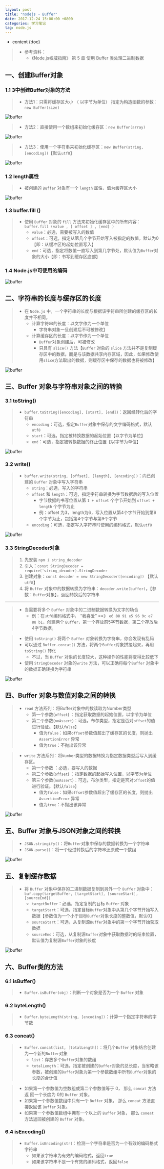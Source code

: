 ```yaml
---
layout: post
title: "nodejs - Buffer"
date: 2017-12-24 15:00:00 +0800 
categories: 学习笔记
tag: node.js
---
```

* content
{:toc}

> * 参考资料：
>   * 《Node.js权威指南》 第 5 章 使用 Buffer 类处理二进制数据

<!-- more -->

## 一、创建Buffer对象

### 1.1 3中创建Buffer对象的方法

> * 方法1：只需将缓存区大小 （ 以字节为单位） 指定为构造函数的参数：`new Buffer(size)`

![buffer](/styles/images/nodejs/buffer/buffer-01.png)

> * 方法2：直接使用一个数组来初始化缓存区：`new Buffer(array)`

![buffer](/styles/images/nodejs/buffer/buffer-02.png)

> * 方法3：使用一个字符串来初始化缓存区：`new Buffer(string, [encoding])`【默认`utf8`】

![buffer](/styles/images/nodejs/buffer/buffer-03.png)

### 1.2 length属性

> * 被创建的 `Buffer` 对象有一个 `length` 属性，值为缓存区大小

![buffer](/styles/images/nodejs/buffer/buffer-05.png)

### 1.3 buffer.fill ()

> * 使用 `Buffer` 对象的 `fill` 方法来初始化缓存区中的所有内容：`buffer.fill (value , [ offset ] , [end] )`
>   * `value`：必选，需要被写入的数值
>   * `offset`：可选，指定从第几个字节开始写入被指定的数值，默认为0【即：从缓冲区的起始位置写入】
>   * `end`：可选，指定将数值一直写入到第几字节处，默认值为`Buffer`对象的大小【即：书写到缓存区底部】

### 1.4 Node.js中可使用的编码

![buffer](/styles/images/nodejs/buffer/buffer-04.png)

## 二、字符串的长度与缓存区的长度

> * 在 `Node.js` 中，一个字符串的长度与根据该字符串所创建的缓存区的长度并不相同。
>   * 计算字符串的长度：以文字作为一个单位 
>       * 字符串对象一旦创建后不可被修改】
>   * 计算缓存区的长度：以字节作为一个单位
>       * `Buffer`对象创建后，可被修改
>       * 只具有 `slice()` 方法【`Buffer` 对象的 `slice` 方法并不是复制缓存区中的数据，而是与该数据共享内存区域，因此，如果修改使用`slice`方法取出的数据，则缓存区中保存的数据也将被修改】

![buffer](/styles/images/nodejs/buffer/buffer-06.png)

## 三、Buffer 对象与字符串对象之间的转换

### 3.1 toString()

> * `buffer.toString([encoding], [start], [end])`：返回经转化后的字符串
>   * `encoding`：可选，指定`Buffer`对象中保存的文字编码格式，默认`utf8`
>   * `start`：可选，指定被转换数据的起始位置【以字节为单位】
>   * `end`：可选，指定被转换数据的终止位置【以字节为单位】

![buffer](/styles/images/nodejs/buffer/buffer-07.png)

### 3.2 write()

> * `buffer.write(string, [offset], [length], [encoding])`：向已创建的 `Buffer` 对象中写入字符串
>   * `string`：必选，写入的字符串
>   * `offset` 和 `length`：可选，指定字符串转换为字节数据后的写入位置
>       * 字节数据的书写位置从第 `1 + offset` 个字节开始到 `offset + length` 个字节为止
>       * 例：offset 为3，length为6，写入位置从第4个字节开始到第9个字节为止，包括第4个字节与第9个字节
>   * `encoding`：可选，指定写入字符串时使用的编码格式，默认`utf8`

![buffer](/styles/images/nodejs/buffer/buffer-08.png)

### 3.3 StringDecoder对象

> 1. 先安装 `npm i string_decoder`
> 2. 引入：`const StringDecoder = require('string_decoder).StringDecoder`
> 3. 创建对象：`const decoder = new StringDecoder([encoding])` 【默认`utf8`】
> 4. 将 `Buffer` 对象中的数据转换为字符串：`decoder.write(buffer)`，【参数：`Buffer`对象】，返回转换后的字符串

---
> * 当需要将多个 `Buffer` 对象中的二进制数据转换为文字的场合
>   * 例：在`utf8`编码格式中， “我喜爱” ==》 `e6 88 91 e5 96 9c e7 88 b1`，创建两个 `Buffer`，第一个存放前5字节数据，第二个存放后4字节数据。

> * 使用 `toString()` 将两个 `Buffer` 对象转换为字符串，你会发现有乱码
> * 可以通过 `Buffer.concat()` 方法，将两个`Buffer`对象拼接起来，再用`toString()` 转化
>   * 不过，当 `Buffer` 对象的长度较大，这种操作的性能将变得比较低下
> * 使用 `StringDecoder` 对象的`write` 方法，可以正确将每个`Buffer` 对象中的数据正确转换为字符串

![buffer](/styles/images/nodejs/buffer/buffer-09.png)


## 四、Buffer 对象与数值对象之间的转换

> * `read` 方法系列：将Buffer对象中的数读取为Number类型
>   * 第一个参数(`offset`) ：指定获取数据的起始位置，以字节为单位
>   * 第二个参数(`noAssert`)：可选，布尔类型，指定是否对`offset`的值进行验证。【默认`false`】
>       * 值为`false`：如果`offset`参数值超出了缓存区的长度，则抛出 `AssertionError` 异常
>       * 值为`true`：不抛出该异常

> * `write` 方法系列：将`Number`类型的数据转换为指定数据类型后写入到缓存区。
>   * 第一个参数 ：必选，要写入的数据
>   * 第二个参数(`offset`) ：指定数据的起始写入位置，以字节为单位
>   * 第三个参数(`noAssert`)：可选，布尔类型，指定是否对`offset`的值进行验证。【默认`false`】
>       * 值为`false`：如果`offset`参数值超出了缓存区的长度，则抛出 `AssertionError` 异常
>       * 值为`true`：不抛出该异常

![buffer](/styles/images/nodejs/buffer/buffer-10.png)

## 五、Buffer 对象与JSON对象之间的转换

> * `JSON.stringify()`：将`Buffer`对象中保存的数据转换为一个字符串
> * `JSON.parse()`：将一个经过转换后的字符串还原成一个数组

![buffer](/styles/images/nodejs/buffer/buffer-11.png)

## 五、复制缓存数据

> * 将 `Buffer` 对象中保存的二进制数据复制到另外一个 `Buffer` 对象中：`buf.copy(targetBuffer, [targetStart], [sourceStart], [sourceEnd])`
>   * `targetBuffer`：必选，指定复制的目标 `Buffer` 对象
>   * `targetStart`：可选，指定目标`Buffer`对象中从第几个字节开始写入数据【参数值为一个小于目标`Buffer`对象长度的整数值，默认0】
>   * `sourceStart`：可选，从复制源`Buffer`对象中的第一个字节开始获取数据
>   * `sourceEnd`：可选，从复制源`Buffer`对象中获取数据时的结束位置，默认值为复制源`Buffer`对象的长度

![buffer](/styles/images/nodejs/buffer/buffer-12.png)

## 六、Buffer类的方法

### 6.1 isBuffer()

> * `Buffer.isBuffer(obj)`：判断一个对象是否为一个 `Buffer` 对象

### 6.2 byteLength()

> * `Buffer.byteLength(string, [encoding])`：计算一个指定字符串的字节数

### 6.3 concat()

> * `Buffer.concat(list, [totalLength])`：将几个`Buffer` 对象结合创建为一个新的`Buffer`对象
>   * `list`：存放多个`Buffer`对象的数组
>   * `totalLength`：可选，指定被创建的`Buffer`对象的总长度，当省略该参数，被创建的`Buffer`对象为第一个参数数组中所有`Buffer`对象的长度的合计值

> * 如果第一个参数值为空数组或第二个参数值等于 0， 那么 `concat` 方法返 回一个长度为 0的 `Buffer` 对象。
> * 如果第一个参数值数组中只有一个 `Buffer` 对象， 那么 `coneat` 方法直接返回该 `Buffer` 对象。
> * 如果第一个参数值数组中拥有一个以上的 `Buffer` 对象， 那么 `coneat` 方法返回被创建的 `Buffer` 对象。

### 6.4 isEncoding()

> * `Buffer.isEncoding(str)`：检测一个字符串是否为一个有效的编码格式字符串
>   * 如果该字符串为有效的编码格式，返回`true`
>   * 如果该字符串不是一个有效的编码格式，返回`false`